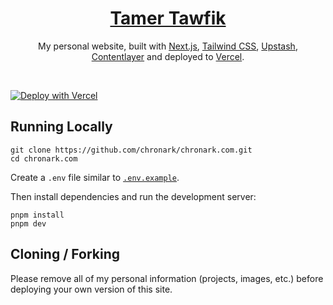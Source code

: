 <div align="center">
    <a href="https://portfolio-tamertawfik.vercel.app/"><h1 align="center">Tamer Tawfik</h1></a>
    
My personal website, built with [Next.js](https://nextjs.org/), [Tailwind CSS](https://tailwindcss.com/), [Upstash](https://upstash.com?ref=chronark.com), [Contentlayer](https://www.contentlayer.dev/) and deployed to [Vercel](https://vercel.com/).

</div>

<br/>


[![Deploy with Vercel](https://vercel.com/button)](https://vercel.com/new/upstash/clone?demo-title=Next.js%20Portfolio%20with%20Pageview%20Counter&demo-description=Portfolio%20site%20with%20pageview%20counter%2C%20built%20with%20Next.js%2013%20App%20Router%2C%20Contentlayer%2C%20and%20Upstash%20Redis.&demo-url=https%3A%2F%2Fchronark.com%2F&demo-image=%2F%2Fimages.ctfassets.net%2Fe5382hct74si%2F1DA8n5a6WaP9p1FXf9LmUY%2Fc6264fa2732355787bf657df92dda8a1%2FCleanShot_2023-04-17_at_14.17.37.png&project-name=Next.js%20Portfolio%20with%20Pageview%20Counter&repository-name=nextjs-portfolio-pageview-counter&repository-url=https%3A%2F%2Fgithub.com%2Fchronark%2Fchronark.com&from=templates&integration-ids=oac_V3R1GIpkoJorr6fqyiwdhl17)

## Running Locally


```sh-session
git clone https://github.com/chronark/chronark.com.git
cd chronark.com
```


Create a `.env` file similar to [`.env.example`](https://github.com/chronark/chronark.com/blob/main/.env.example).

Then install dependencies and run the development server:
```sh-session
pnpm install
pnpm dev
```


## Cloning / Forking

Please remove all of my personal information (projects, images, etc.) before deploying your own version of this site.
